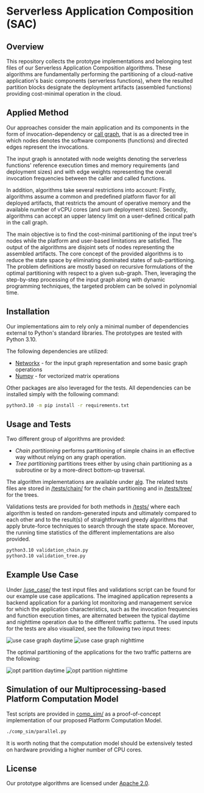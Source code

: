 # Serverless Application Composition (SAC)


## Overview

This repository collects the prototype implementations and belonging test files of our Serverless Application Composition algorithms.
These algorithms are fundamentally performing the partitioning of a cloud-native application's basic components (serverless functions),
where the resulted partition blocks designate the deployment artifacts (assembled functions) providing cost-minimal operation in the cloud.


## Applied Method

Our approaches consider the main application and its components in the form of invocation-dependency or [call graph](https://en.wikipedia.org/wiki/Call_graph), that is as a directed tree in which nodes denotes the software components (functions) and directed edges represent the
invocations.

The input graph is annotated with node weights denoting the serverless functions' reference execution times and memory requirements 
(and deployment sizes) and with edge weights representing the overall invocation frequencies between the caller and called functions.

In addition, algorithms take several restrictions into account:
Firstly, algorithms assume a common and predefined platform flavor for all deployed artifacts, that restricts the amount of operative memory
and the available number of vCPU cores (and sum deployment sizes).
Secondly, algorithms can accept an upper latency limit on a user-defined critical path in the call graph.

The main objective is to find the cost-minimal partitioning of the input tree's nodes while the platform and user-based limitations are satisfied.
The output of the algorithms are disjoint sets of nodes representing the assembled artifacts.
The core concept of the provided algorithms is to reduce the state space by eliminating dominated states of sub-partitioning.
The problem definitions are mostly based on recursive formulations of the optimal partitioning with respect to a given sub-graph.
Then, leveraging the step-by-step processing of the input graph along with dynamic programming techniques, the targeted problem can be
solved in polynomial time.


## Installation

Our implementations aim to rely only a minimal number of dependencies external to Python's standard libraries.
The prototypes are tested with Python 3.10.

The following dependencies are utilized:

*  [Networkx](https://networkx.org/) - for the input graph representation and some basic graph operations 
*  [Numpy](https://numpy.org/) - for vectorized matrix operations

Other packages are also leveraged for the tests.
All dependencies can be installed simply with the following command:

```sh
python3.10 -m pip install -r requirements.txt
```


## Usage and Tests

Two different group of algorithms are provided:
*  _Chain partitioning_ performs partitioning of simple chains in an effective way without relying on any graph operation.
*  _Tree partitioning_ partitions trees either by using chain partitioning as a subroutine or by a more-direct bottom-up traversal.

The algorithm implementations are available under [alg](alg).
The related tests files are stored in [/tests/chain/](tests/chain/) for the chain partitioning and in [/tests/tree/](tests/tree/)
for the trees.

Validations tests are provided for both methods in [/tests/](tests/) where each algorithm is tested on random-generated inputs and 
ultimately compared to each other and to the result(s) of straightforward greedy algorithms that apply brute-force techniques to 
search through the state space.
Moreover, the running time statistics of the different implementations are also provided.

```sh
python3.10 validation_chain.py
python3.10 validation_tree.py
```


## Example Use Case

Under [/use_case/](use_case/) the test input files and validations script can be found for our example use case applications.
The imagined application represents a backend application for a parking lot monitoring and management service for which the application
characteristics, such as the invocation frequencies and function execution times, are alternated between the typical daytime and 
nighttime operation due to the different traffic patterns.
The used inputs for the tests are also visualized, see the following two input trees:

![use case graph daytime](use_case/ext/daytime.png)
![use case graph nighttime](use_case/ext/daytime.png)

The optimal partitioning of the applications for the two traffic patterns are the following:

![opt partition daytime](use_case/ext/daytime_opt_part.png)
![opt partition nighttime](use_case/ext/nighttime_opt_part.png)



## Simulation of our Multiprocessing-based Platform Computation Model

Test scripts are provided in [comp_sim/](comp_sim/) as a proof-of-concept implementation of our proposed Platform Computation Model.

```sh
./comp_sim/parallel.py
```

It is worth noting that the computation model should be extensively tested on hardware providing a higher number of CPU cores. 



## License

Our prototype algorithms are licensed under [Apache 2.0](LICENSE).
